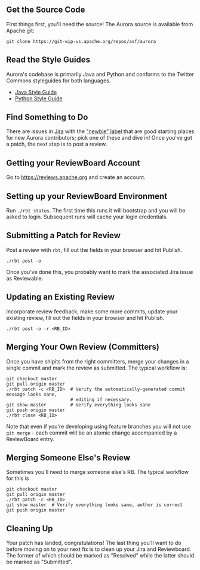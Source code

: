 Get the Source Code
-------------------
First things first, you'll need the source! The Aurora source is available from Apache git:

    git clone https://git-wip-us.apache.org/repos/asf/aurora

Read the Style Guides
---------------------
Aurora's codebase is primarily Java and Python and conforms to the Twitter Commons styleguides for
both languages.

- [Java Style Guide](https://github.com/twitter/commons/blob/master/src/java/com/twitter/common/styleguide.md)
- [Python Style Guide](https://github.com/twitter/commons/blob/master/src/python/twitter/common/styleguide.md)

Find Something to Do
--------------------
There are issues in [Jira](https://issues.apache.org/jira/browse/AURORA) with the
["newbie" label](https://issues.apache.org/jira/issues/?jql=project%20%3D%20AURORA%20AND%20labels%20%3D%20newbie%20and%20resolution%3Dunresolved)
that are good starting places for new Aurora contributors; pick one of these and dive in! Once
you've got a patch, the next step is to post a review.

Getting your ReviewBoard Account
--------------------------------
Go to https://reviews.apache.org and create an account.

Setting up your ReviewBoard Environment
---------------------------------------
Run `./rbt status`. The first time this runs it will bootstrap and you will be asked to login.
Subsequent runs will cache your login credentials.

Submitting a Patch for Review
-----------------------------
Post a review with `rbt`, fill out the fields in your browser and hit Publish.

    ./rbt post -o

Once you've done this, you probably want to mark the associated Jira issue as Reviewable.

Updating an Existing Review
---------------------------
Incorporate review feedback, make some more commits, update your existing review, fill out the
fields in your browser and hit Publish.

    ./rbt post -o -r <RB_ID>

Merging Your Own Review (Committers)
------------------------------------
Once you have shipits from the right committers, merge your changes in a single commit and mark
the review as submitted. The typical workflow is:

    git checkout master
    git pull origin master
    ./rbt patch -c <RB_ID>  # Verify the automatically-generated commit message looks sane,
                            # editing if necessary.
    git show master         # Verify everything looks sane
    git push origin master
    ./rbt close <RB_ID>

Note that even if you're developing using feature branches you will not use `git merge` - each
commit will be an atomic change accompanied by a ReviewBoard entry.

Merging Someone Else's Review
-----------------------------
Sometimes you'll need to merge someone else's RB. The typical workflow for this is

    git checkout master
    git pull origin master
    ./rbt patch -c <RB_ID>
    git show master  # Verify everything looks sane, author is correct
    git push origin master

Cleaning Up
-----------
Your patch has landed, congratulations! The last thing you'll want to do before moving on to your
next fix is to clean up your Jira and Reviewboard. The former of which should be marked as
"Resolved" while the latter should be marked as "Submitted".
